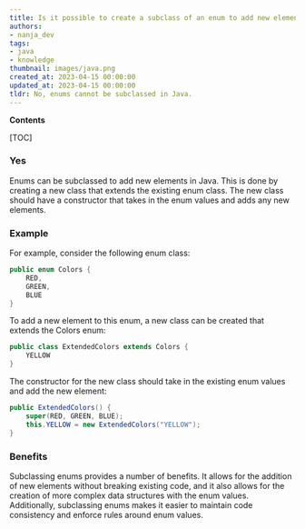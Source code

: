 ```yaml
---
title: Is it possible to create a subclass of an enum to add new elements?
authors:
- nanja_dev
tags:
- java
- knowledge
thumbnail: images/java.png
created_at: 2023-04-15 00:00:00
updated_at: 2023-04-15 00:00:00
tldr: No, enums cannot be subclassed in Java.
---
```


**Contents**

[TOC]

### Yes
Enums can be subclassed to add new elements in Java. This is done by creating a new class that extends the existing enum class. The new class should have a constructor that takes in the enum values and adds any new elements.

### Example
For example, consider the following enum class:

```java
public enum Colors {
    RED,
    GREEN,
    BLUE
}
```

To add a new element to this enum, a new class can be created that extends the Colors enum:

```java
public class ExtendedColors extends Colors {
    YELLOW
}
```

The constructor for the new class should take in the existing enum values and add the new element:

```java
public ExtendedColors() {
    super(RED, GREEN, BLUE);
    this.YELLOW = new ExtendedColors("YELLOW");
}
```

### Benefits
Subclassing enums provides a number of benefits. It allows for the addition of new elements without breaking existing code, and it also allows for the creation of more complex data structures with the enum values. Additionally, subclassing enums makes it easier to maintain code consistency and enforce rules around enum values.
